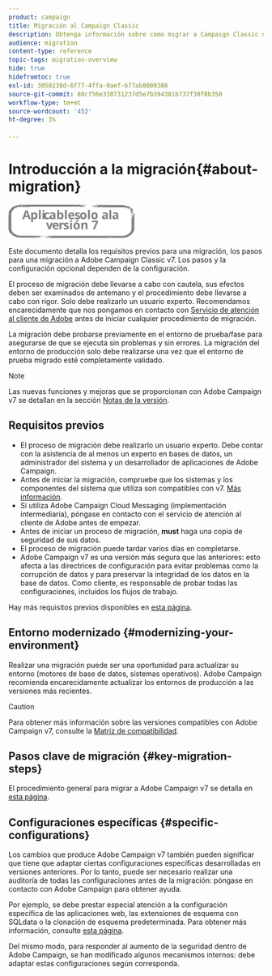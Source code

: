 ```yaml
---
product: campaign
title: Migración al Campaign Classic
description: Obtenga información sobre cómo migrar a Campaign Classic desde una versión de Campaign anterior
audience: migration
content-type: reference
topic-tags: migration-overview
hide: true
hidefromtoc: true
exl-id: 3050238d-6f77-4ffa-9aef-677ab8009388
source-git-commit: 80cf56e330731237d5e7b394381b737f30f8b350
workflow-type: tm+mt
source-wordcount: '452'
ht-degree: 3%

---
```


# Introducción a la migración{#about-migration}

![](../../assets/v7-only.svg)

Este documento detalla los requisitos previos para una migración, los pasos para una migración a Adobe Campaign Classic v7. Los pasos y la configuración opcional dependen de la configuración.

El proceso de migración debe llevarse a cabo con cautela, sus efectos deben ser examinados de antemano y el procedimiento debe llevarse a cabo con rigor. Solo debe realizarlo un usuario experto. Recomendamos encarecidamente que nos pongamos en contacto con [Servicio de atención al cliente de Adobe](https://helpx.adobe.com/es/enterprise/admin-guide.html/enterprise/using/support-for-experience-cloud.ug.html) antes de iniciar cualquier procedimiento de migración.

La migración debe probarse previamente en el entorno de prueba/fase para asegurarse de que se ejecuta sin problemas y sin errores. La migración del entorno de producción solo debe realizarse una vez que el entorno de prueba migrado esté completamente validado.

>[!NOTE]
>
>Las nuevas funciones y mejoras que se proporcionan con Adobe Campaign v7 se detallan en la sección [Notas de la versión](../../rn/using/latest-release.md).


## Requisitos previos

* El proceso de migración debe realizarlo un usuario experto. Debe contar con la asistencia de al menos un experto en bases de datos, un administrador del sistema y un desarrollador de aplicaciones de Adobe Campaign.
* Antes de iniciar la migración, compruebe que los sistemas y los componentes del sistema que utiliza son compatibles con v7. [Más información](../../rn/using/compatibility-matrix.md).
* Si utiliza Adobe Campaign Cloud Messaging (implementación intermediaria), póngase en contacto con el servicio de atención al cliente de Adobe antes de empezar.
* Antes de iniciar un proceso de migración, **must** haga una copia de seguridad de sus datos.
* El proceso de migración puede tardar varios días en completarse.
* Adobe Campaign v7 es una versión más segura que las anteriores: esto afecta a las directrices de configuración para evitar problemas como la corrupción de datos y para preservar la integridad de los datos en la base de datos. Como cliente, es responsable de probar todas las configuraciones, incluidos los flujos de trabajo.

Hay más requisitos previos disponibles en [esta página](../../migration/using/before-starting-migration.md).


## Entorno modernizado {#modernizing-your-environment}

Realizar una migración puede ser una oportunidad para actualizar su entorno (motores de base de datos, sistemas operativos). Adobe Campaign recomienda encarecidamente actualizar los entornos de producción a las versiones más recientes.

>[!CAUTION]
>
>Para obtener más información sobre las versiones compatibles con Adobe Campaign v7, consulte la [Matriz de compatibilidad](../../rn/using/compatibility-matrix.md).

## Pasos clave de migración {#key-migration-steps}

El procedimiento general para migrar a Adobe Campaign v7 se detalla en [esta página](../../migration/using/before-starting-migration.md).


## Configuraciones específicas {#specific-configurations}

Los cambios que produce Adobe Campaign v7 también pueden significar que tiene que adaptar ciertas configuraciones específicas desarrolladas en versiones anteriores. Por lo tanto, puede ser necesario realizar una auditoría de todas las configuraciones antes de la migración: póngase en contacto con Adobe Campaign para obtener ayuda.

Por ejemplo, se debe prestar especial atención a la configuración específica de las aplicaciones web, las extensiones de esquema con SQLdata o la clonación de esquema predeterminada. Para obtener más información, consulte [esta página](../../migration/using/configuring-your-platform.md).

Del mismo modo, para responder al aumento de la seguridad dentro de Adobe Campaign, se han modificado algunos mecanismos internos: debe adaptar estas configuraciones según corresponda.

